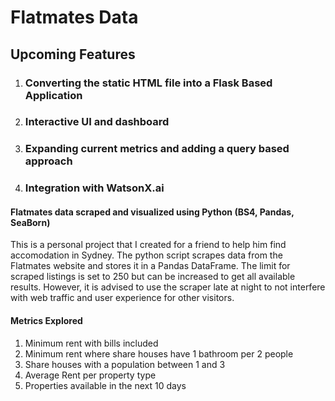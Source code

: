 # Flatmates Data

## Upcoming Features
<ol>
  <li>
    <h3>Converting the static HTML file into a Flask Based Application</h3>
  </li>
  <li>
    <h3>Interactive UI and dashboard</h3>
  </li>
  <li>
    <h3>Expanding current metrics and adding a query based approach</h3>
  </li>
  <li>
    <h3>Integration with WatsonX.ai</h3>
  </li>
</ol>


#### Flatmates data scraped and visualized using Python (BS4, Pandas, SeaBorn)

This is a personal project that I created for a friend to help him find accomodation in Sydney. The python script scrapes data from the Flatmates website and stores it in a Pandas DataFrame. The limit for scraped listings is set to 250 but can be increased to get all available results. However, it is advised to use the scraper late at night to not interfere with web traffic and user experience for other visitors.

#### Metrics Explored

1. Minimum rent with bills included
2. Minimum rent where share houses have 1 bathroom per 2 people
3. Share houses with a population between 1 and 3
4. Average Rent per property type
5. Properties available in the next 10 days

